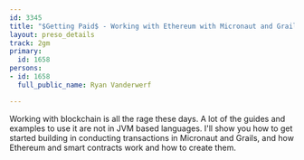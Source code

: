 ```yaml
---
id: 3345
title: "$Getting Paid$ - Working with Ethereum with Micronaut and Grails"
layout: preso_details
track: 2gm
primary:
  id: 1658
persons:
- id: 1658
  full_public_name: Ryan Vanderwerf

---
```

Working with blockchain is all the rage these days. A lot of the guides and examples to use it are not in JVM based languages. I'll show you how to get started building in conducting transactions in Micronaut and Grails, and how Ethereum and smart contracts work and how to create them.

